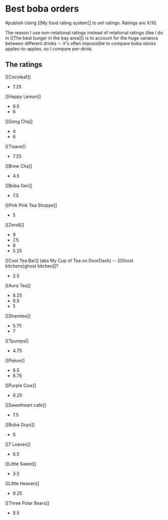 # Best boba orders
#publish
Using [[My food rating system]] to set ratings. Ratings are X/10.

The reason I use non-relational ratings instead of relational ratings (like I do in [[The best burger in the bay area]]) is to account for the huge variance between different drinks -- it's often impossible to compare boba stores apples-to-apples, so I compare per-drink.

## The ratings

[[Cocoleaf]]
- 7.25

[[Happy Lemon]]
- 9.5
- 6

[[Gong Cha]]
- 4
- 6

[[Tisane]]
- 7.25

[[Brew Cha]]
- 4.5

[[Boba Gen]]
- 7.5

[[Pink Pink Tea Shoppe]]
- 5

[[Zero&]]
- 9
- 7.5
- 8
- 5.25

[[Cool Tea Bar]] (aka My Cup of Tea on DoorDash) -- [[Ghost kitchens|ghost kitchen]]?
- 2.5

[[Aura Tea]]
- 8.25
- 8.5
- 5

[[Sharetea]]
- 5.75
- 7

[[Tpumps]]
- 4.75

[[Pekoe]]
- 8.5
- 8.75

[[Purple Cow]]
- 8.25

[[Sweetheart cafe]]
- 7.5

[[Boba Guys]]
- 6

[[7 Leaves]]
- 6.5

[[Little Sweet]]
- 3.5

[[Little Heaven]]
- 9.25

[[Three Polar Bears]]
- 8.5

